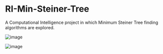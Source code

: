 # RI-Min-Steiner-Tree
A Computational Intelligence project in which Minimum Steiner Tree finding algorithms are explored.

![image](https://user-images.githubusercontent.com/56790327/218252667-1ac46768-fd1e-46ad-9cce-63f51860b3fe.png)

![image](https://user-images.githubusercontent.com/56790327/218252695-604260fe-9be7-4098-9c1c-0742144c296e.png)
